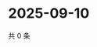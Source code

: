 # 2025-09-10

共 0 条

<!-- BEGIN ZHIHUVIDEO -->
<!-- 最后更新时间 Wed Sep 10 2025 21:20:16 GMT+0800 (China Standard Time) -->

<!-- END ZHIHUVIDEO -->
